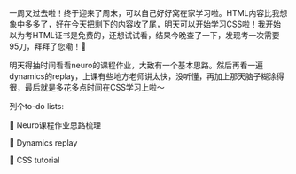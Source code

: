 一周又过去啦！终于迎来了周末，可以自己好好窝在家学习啦。HTML内容比我想象中多多了，好在今天把剩下的内容收了尾，明天可以开始学习CSS啦！我开始以为考HTML证书是免费的，还想试试看，结果今晚查了一下，发现考一次需要95刀，拜拜了您嘞！👋

明天得抽时间看看neuro的课程作业，大致有一个基本思路。然后再看一遍dynamics的replay，上课有些地方老师讲太快，没听懂，再加上那天脑子糊涂得很，最后就是多花多点时间在CSS学习上啦～

列个to-do lists:

📍 Neuro课程作业思路梳理

📍 Dynamics replay

📍 CSS tutorial 



